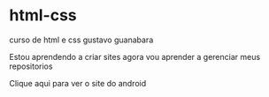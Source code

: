 # html-css
 curso de html e css gustavo guanabara

Estou aprendendo a criar sites agora vou aprender a gerenciar meus repositorios

<a haref="https://lucyanu.github.io/html-css/exercicios/ex020/android.html"> Clique aqui para ver o site do android</a>